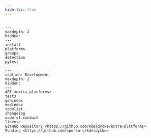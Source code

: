 ```yaml
---
hide-toc: true
---
```


```{include} ../readme.md
```

```{toctree}
---
maxdepth: 2
hidden:
---
install
platforms
groups
detection
pytest
```

```{toctree}
---
caption: Development
maxdepth: 2
hidden:
---
API <extra_platforms>
tests
genindex
modindex
todolist
changelog
code-of-conduct
license
GitHub Repository <https://github.com/kdeldycke/extra-platforms>
Funding <https://github.com/sponsors/kdeldycke>
```
